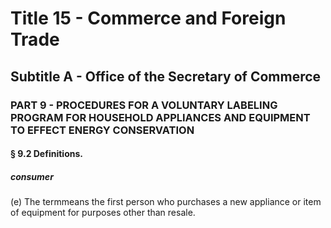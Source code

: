 
# Title 15 - Commerce and Foreign Trade
## Subtitle A - Office of the Secretary of Commerce
### PART 9 - PROCEDURES FOR A VOLUNTARY LABELING PROGRAM FOR HOUSEHOLD APPLIANCES AND EQUIPMENT TO EFFECT ENERGY CONSERVATION
#### § 9.2 Definitions.
##### consumer

(e) The termmeans the first person who purchases a new appliance or item of equipment for purposes other than resale.
